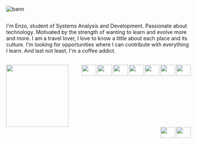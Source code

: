 ![bann](https://user-images.githubusercontent.com/113648168/194182028-b7b98874-0953-4af6-ac73-c88cd777eebe.png)
##

 I'm Enzo, student of Systems Analysis and Development. Passionate about technology. Motivated by the strength of wanting to learn and evolve more and more. I am a travel lover, I love to know a little about each place and its culture. I'm looking for opportunities where I can contribute with everything I learn. And last not least, I'm a coffee addict. 
</div>

##

<div>
  <a href="https://github.com/enzo-rafael-souza">    
  <img height="170em" src="https://github-readme-stats.vercel.app/api?username=enzo-rafael-souza&show_icons=true&theme=tokyonight&include_all_commits=true&count_private=true"/>
  <img align="right" height="30" width="40" src="https://cdn.jsdelivr.net/gh/devicons/devicon/icons/javascript/javascript-original.svg">
  <img align="right" height="30" width="40" src="https://cdn.jsdelivr.net/gh/devicons/devicon/icons/github/github-original.svg">
  <img align="right" height="30" width="40" src="https://cdn.jsdelivr.net/gh/devicons/devicon/icons/git/git-original.svg">
  <img align="right" height="30" width="40" src="https://cdn.jsdelivr.net/gh/devicons/devicon/icons/python/python-original.svg">
  <img align="right" height="30" width="40" src="https://cdn.jsdelivr.net/gh/devicons/devicon/icons/figma/figma-original.svg">
  <img align="right" height="30" width="40" src="https://cdn.jsdelivr.net/gh/devicons/devicon/icons/canva/canva-original.svg">
  <img align="right" height="30" width="40" src="https://cdn.jsdelivr.net/gh/devicons/devicon/icons/bootstrap/bootstrap-original.svg">
  <img align="right" height="30" width="40" src="https://cdn.jsdelivr.net/gh/devicons/devicon/icons/css3/css3-original.svg">
  <img align="right" height="30" width="40" src="https://cdn.jsdelivr.net/gh/devicons/devicon/icons/html5/html5-original.svg">
  
  
  
  
  
  
  
  </a>
</div>
<div>

 ##
    
 

<!--
**enzo-rafael-souza/enzo-rafael-souza** is a ✨ _special_ ✨ repository because its `README.md` (this file) appears on your GitHub profile.

Here are some ideas to get you started:

- 🔭 I’m currently working on ...
- 🌱 I’m currently learning ...
- 👯 I’m looking to collaborate on ...
- 🤔 I’m looking for help with ...
- 💬 Ask me about ...
- 📫 How to reach me: ...
- 😄 Pronouns: ...
- ⚡ Fun fact: ...
-->
